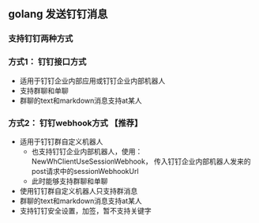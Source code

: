 
## golang 发送钉钉消息

### 支持钉钉两种方式

### 方式1： 钉钉接口方式

- 适用于钉钉企业内部应用或钉钉企业内部机器人
- 支持群聊和单聊
- 群聊的text和markdown消息支持at某人

### 方式2： 钉钉webhook方式 【推荐】

- 适用于钉钉群自定义机器人
  - 也支持钉钉企业内部机器人，使用：NewWhClientUseSessionWebhook， 传入钉钉企业内部机器人发来的post请求中的sessionWebhookUrl
  - 此时能够支持群聊和单聊
- 使用钉钉群自定义机器人只支持群消息
- 群聊的text和markdown消息支持at某人
- 支持钉钉安全设置，加签，暂不支持关键字